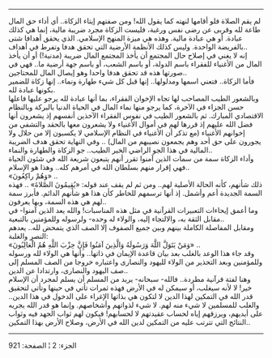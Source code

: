 ------------------------------------------------------------------------

لم يقم الصلاة فلو أقامها لنهته كما يقول الله! ومن صفتهم إيتاء الزكاة..
أي أداء حق المال طاعة لله وقربى عن رضى نفس ورغبة، فليست الزكاة مجرد
ضريبة مالية، إنما هي كذلك عبادة. أو هي عبادة مالية. وهذه هي ميزة المنهج
الإسلامي. الذي يحقق أهدافا شتى بالفريضة الواحدة. وليس كذلك الأنظمة
الأرضية التي تحقق هدفا وتفرط في أهداف..  
إنه لا يغني في إصلاح حال المجتمع أن يأخذ المجتمع المال ضريبة (مدنية!) أو
أن يأخذ المال من الأغنياء للفقراء باسم الدولة، أو باسم الشعب، أو باسم
جهة أرضية ما.. فهي في صورتها هذه قد تحقق هدفا واحدا وهو إيصال المال
للمحتاجين..  
فأما الزكاة.. فتعني اسمها ومدلولها.. إنها قبل كل شيء طهارة ونماء.. إنها
زكاة للضمير بكونها عبادة لله.  
وبالشعور الطيب المصاحب لها تجاه الإخوان الفقراء، بما أنها عبادة لله يرجو
عليها فاعلها حسن الجزاء في الآخرة، كما يرجو منها نماء المال في الحياة
الدنيا بالبركة وبالنظام الاقتصادي المبارك. ثم بالشعور الطيب في نفوس
الفقراء الآخذين أنفسهم إذ يشعرون أنها فضل الله عليهم إذ قررها لهم في
أموال الأغنياء ولا يشعرون معها بالحقد والتشفي من إخوانهم الأغنياء (مع
تذكر أن الأغنياء في النظام الإسلامي لا يكسبون إلا من حلال ولا يجورون على
حق أحد وهم يجمعون نصيبهم من المال) .. وفي النهاية تحقق هدف الضريبة
المالية في هذا الجو الراضي الخير الطيب.. جو الزكاة والطهارة والنماء..  
وأداء الزكاة سمة من سمات الذين آمنوا تقرر أنهم يتبعون شريعة الله في شئون
الحياة فهي إقرار منهم بسلطان الله في أمرهم كله.. وهذا هو الإسلام..  
«وَهُمْ راكِعُونَ» ..  
ذلك شأنهم، كأنه الحالة الأصلية لهم.. ومن ثم لم يقف عند قوله: «يُقِيمُونَ
الصَّلاةَ» .. فهذه السمة الجديدة أعم وأشمل. إذ أنها ترسمهم للخاطر كأن هذا
هو شأنهم الدائم. فأبرز سمة لهم هي هذه السمة، وبها يعرفون..  
وما أعمق إيحاءات التعبيرات القرآنية في مثل هذه المناسبات! والله يعد
الذين آمنوا- في مقابل الثقة به، والالتجاء إليه، والولاء له وحده- ولرسوله
وللمؤمنين بالتبعية..  
ومقابل المفاصلة الكاملة بينهم وبين جميع الصفوف إلا الصف الذي يتمحض لله..
يعدهم النصر والغلبة:  
«وَمَنْ يَتَوَلَّ اللَّهَ وَرَسُولَهُ وَالَّذِينَ آمَنُوا فَإِنَّ حِزْبَ اللَّهِ هُمُ الْغالِبُونَ» ..  
وقد جاء هذا الوعد بالغلب بعد بيان قاعدة الإيمان في ذاتها.. وأنها هي
الولاء لله ورسوله وللمؤمنين وبعد التحذير من الولاء لليهود والنصارى
واعتباره خروجا من الصف المسلم إلى صف اليهود والنصارى، وارتدادا عن
الدين..  
وهنا لفتة قرآنية مطردة.. فالله- سبحانه- يريد من المسلم أن يسلم لمجرد أن
الإسلام خير! لا لأنه سيغلب، أو سيمكن له في الأرض فهذه ثمرات تأتي في
حينها وتأتي لتحقيق قدر الله في التمكين لهذا الدين لا لتكون هي بذاتها
الإغراء على الدخول في هذا الدين.. والغلب للمسلمين لا شيء منه لهم. لا شيء
لذواتهم وأشخاصهم. وإنما هو قدر الله يجريه على أيديهم، ويرزقهم إياه لحساب
عقيدتهم لا لحسابهم! فيكون لهم ثواب الجهد فيه وثواب النتائج التي تترتب
عليه من التمكين لدين الله في الأرض، وصلاح الأرض بهذا التمكين..

------------------------------------------------------------------------

الجزء: 2 ¦ الصفحة: 921
